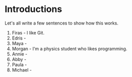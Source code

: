 # Introductions

Let's all write a few sentences to show how this works.

1. Firas - I like Git.
2. Edris - 
3. Maya -
4. Morgan - I'm a physics student who likes programming.
5. Annie - 
6. Abby - 
7. Paula - 
8. Michael - 

